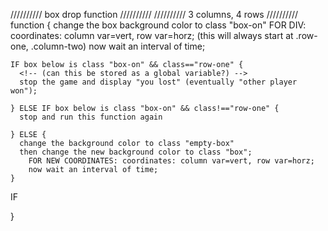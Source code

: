//////////   box drop function   //////////
//////////   3 columns, 4 rows   //////////
function {
  change the box background color to class "box-on"
    FOR DIV: coordinates: column var=vert, row var=horz; (this will always start at .row-one, .column-two)
    now wait an interval of time;

    IF box below is class "box-on" && class=="row-one" {
      <!-- (can this be stored as a global variable?) -->
      stop the game and display "you lost" (eventually "other player won");

    } ELSE IF box below is class "box-on" && class!=="row-one" {
      stop and run this function again

    } ELSE {
      change the background color to class "empty-box"
      then change the new background color to class "box";
        FOR NEW COORDINATES: coordinates: column var=vert, row var=horz;
        now wait an interval of time;
    }

  IF  

}
